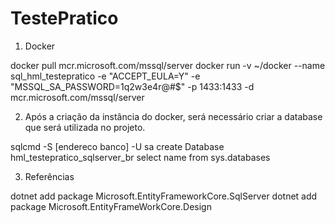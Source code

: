 # TestePratico

1. Docker

docker pull mcr.microsoft.com/mssql/server
docker run -v ~/docker --name sql_hml_testepratico -e "ACCEPT_EULA=Y" -e "MSSQL_SA_PASSWORD=1q2w3e4r@#$" -p 1433:1433 -d mcr.microsoft.com/mssql/server

2. Após a criação da instância do docker, será necessário criar a database que será utilizada no projeto.

sqlcmd -S [endereco banco] -U sa
create Database hml_testepratico_sqlserver_br
select name from sys.databases

3. Referências

dotnet add package Microsoft.EntityFrameworkCore.SqlServer
dotnet add package Microsoft.EntityFrameWorkCore.Design
